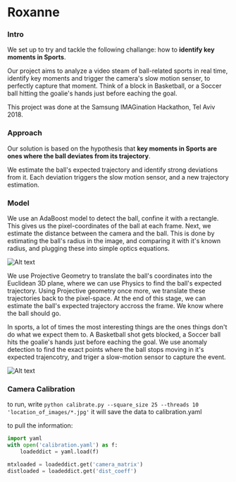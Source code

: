# Roxanne

### Intro
We set up to try and tackle the following challange: how to **identify key moments in Sports**.

Our project aims to analyze a video steam of ball-related sports in real time, identify key moments and trigger the camera's slow motion senser, to perfectly capture that moment.
Think of a block in Basketball, or a Soccer ball hitting the goalie's hands just before eaching the goal.

This project was done at the Samsung IMAGination Hackathon, Tel Aviv 2018.

### Approach

Our solution is based on the hypothesis that **key moments in Sports are ones where the ball deviates from its trajectory**.

We estimate the ball's expected trajectory and identify strong deviations from it. Each deviation triggers the slow motion sensor, and a new trajectory estimation.

### Model

We use an AdaBoost model to detect the ball, confine it with a rectangle. This gives us the pixel-coordinates of the ball at each frame.
Next, we estimate the distance between the camera and the ball. This is done by estimating the ball's radius in the image, and comparing it with it's known radius, and plugging these into simple optics equations.

![Alt text](/samples/circles.gif?raw=true "Ball identification")

We use Projective Geometry to translate the ball's coordinates into the Euclidean 3D plane, where we can use Physics to find the ball's expected trajectory. Using Projective geometry once more, we translate these trajectories back to the pixel-space.
At the end of this stage, we can estimate the ball's expected trajectory accross the frame. We know where the ball should go.

In sports, a lot of times the most interesting things are the ones things don't do what we expect them to. A Basketball shot gets blocked, a Soccer ball hits the goalie's hands just before eaching the goal. We use anomaly detection to find the exact points where the ball stops moving in it's expected trajencotry, and triger a slow-motion sensor to capture the event.

![Alt text](/samples/trajectories.gif?raw=true "Result")


### Camera Calibration
to run, write
`python calibrate.py --square_size 25 --threads 10  'location_of_images/*.jpg'`
it will save the data to calibration.yaml

to pull the information:
``` python
import yaml
with open('calibration.yaml') as f:
    loadeddict = yaml.load(f)

mtxloaded = loadeddict.get('camera_matrix')
distloaded = loadeddict.get('dist_coeff')
```
